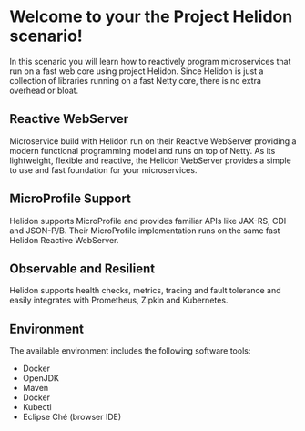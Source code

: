 # Welcome to your the Project Helidon scenario!

In this scenario you will learn how to reactively program microservices that run on a fast web core using project Helidon. 
Since Helidon is just a collection of libraries running on a fast Netty core, there is no extra overhead or bloat.

## Reactive WebServer

Microservice build with Helidon run on their Reactive WebServer providing a modern functional programming model and runs on top of Netty. 
As its lightweight, flexible and reactive, the Helidon WebServer provides a simple to use and fast foundation for your microservices.

## MicroProfile Support

Helidon supports MicroProfile and provides familiar APIs like JAX-RS, CDI and JSON-P/B. 
Their MicroProfile implementation runs on the same fast Helidon Reactive WebServer. 

## Observable and Resilient
Helidon supports health checks, metrics, tracing and fault tolerance and easily integrates with Prometheus, Zipkin and Kubernetes.

## Environment
The available environment includes the following software tools: 
* Docker
* OpenJDK
* Maven
* Docker
* Kubectl
* Eclipse Ché (browser IDE)
